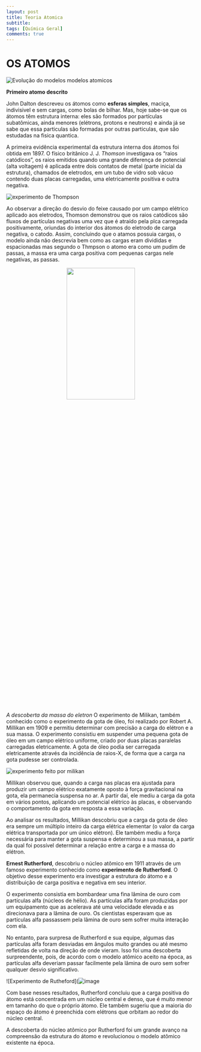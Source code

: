 ```yaml
---
layout: post
title: Teoria Atomica
subtitle: 
tags: [Química Geral]
comments: true
---
```


# OS ATOMOS 

![Evolução do modelos modelos atomicos](https://ead.cesmac.edu.br/hubfs/evolucao%20dos%20modelos%20atomicos.webp)

**Primeiro atomo descrito**

John Dalton descreveu os átomos como **esferas simples**, maciça, indivisivel e sem cargas, como bolas de bilhar. Mas, hoje sabe-se que os átomos têm estrutura interna: eles são formados por partículas subatômicas, ainda menores (elétrons, protons e neutrons) e ainda já se sabe que essa particulas são formadas por outras particulas, que são estudadas na fisica quantica.

A primeira evidência experimental da estrutura interna dos átomos foi obtida em 1897. O físico britânico J. J. *Thomson* investigava os “raios catódicos”, os raios emitidos quando uma grande diferença de potencial (alta voltagem) é aplicada entre dois contatos de metal (parte inicial da estrutura), chamados de eletrodos, em um tubo de vidro sob vácuo contendo duas placas carregadas, uma eletricamente positiva e outra negativa.

![experimento de Thompson](https://upload.wikimedia.org/wikipedia/commons/d/d7/JJ_Thomson_exp2.png)

Ao observar a direção do desvio do feixe causado por um campo elétrico aplicado aos eletrodos, Thomson demonstrou que os raios catódicos são fluxos de partículas negativas uma vez que é atraído pela plca carregada positivamente, oriundas do interior dos átomos do eletrodo de carga negativa, o catodo. Assim, concluindo que o atamos possuia cargas, o modelo ainda não descrevia bem como as cargas eram divididas e espacionadas mas segundo o Thmpson o atomo era como um pudim de passas, a massa era uma carga positiva com pequenas cargas nele negativas, as passas.

<center>
<img src="https://upload.wikimedia.org/wikipedia/commons/thumb/f/ff/Plum_pudding_atom.svg/1200px-Plum_pudding_atom.svg.png"  width="60%" height="30%">
</center>

*A descoberta da massa do eletron*
O experimento de Milikan, também conhecido como o experimento da gota de óleo, foi realizado por Robert A. Millikan em 1909 e permitiu determinar com precisão a carga do elétron e a sua massa.
O experimento consistiu em suspender uma pequena gota de óleo em um campo elétrico uniforme, criado por duas placas paralelas carregadas eletricamente. A gota de óleo podia ser carregada eletricamente através da incidência de raios-X, de forma que a carga na gota pudesse ser controlada.

![experimento feito por milikan](https://d23vy2bv3rsfba.cloudfront.net/questoes_imagens/0_ae9a3c008694924b7b5d531b20b979e9_150476.jpg.jpeg)

Millikan observou que, quando a carga nas placas era ajustada para produzir um campo elétrico exatamente oposto à força gravitacional na gota, ela permanecia suspensa no ar. A partir daí, ele mediu a carga da gota em vários pontos, aplicando um potencial elétrico às placas, e observando o comportamento da gota em resposta a essa variação.

Ao analisar os resultados, Millikan descobriu que a carga da gota de óleo era sempre um múltiplo inteiro da carga elétrica elementar (o valor da carga elétrica transportada por um único elétron). Ele também mediu a força necessária para manter a gota suspensa e determinou a sua massa, a partir da qual foi possível determinar a relação entre a carga e a massa do elétron.

  **Ernest Rutherford**, descobriu o núcleo atômico em 1911 através de um famoso experimento conhecido como **experimento de Rutherford**. O objetivo desse experimento era investigar a estrutura do átomo e a distribuição de carga positiva e negativa em seu interior.

O experimento consistia em bombardear uma fina lâmina de ouro com partículas alfa (núcleos de hélio). As partículas alfa foram produzidas por um equipamento que as acelerava até uma velocidade elevada e as direcionava para a lâmina de ouro. Os cientistas esperavam que as partículas alfa passassem pela lâmina de ouro sem sofrer muita interação com ela.

No entanto, para surpresa de Rutherford e sua equipe, algumas das partículas alfa foram desviadas em ângulos muito grandes ou até mesmo refletidas de volta na direção de onde vieram. Isso foi uma descoberta surpreendente, pois, de acordo com o modelo atômico aceito na época, as partículas alfa deveriam passar facilmente pela lâmina de ouro sem sofrer qualquer desvio significativo.

![Experimento de Rutheford](![image](https://user-images.githubusercontent.com/126131203/234468791-ae25634d-7552-4ac9-ae45-fb5cc53c257d.png)

Com base nesses resultados, Rutherford concluiu que a carga positiva do átomo está concentrada em um núcleo central e denso, que é muito menor em tamanho do que o próprio átomo. Ele também sugeriu que a maioria do espaço do átomo é preenchida com elétrons que orbitam ao redor do núcleo central.

A descoberta do núcleo atômico por Rutherford foi um grande avanço na compreensão da estrutura do átomo e revolucionou o modelo atômico existente na época.
